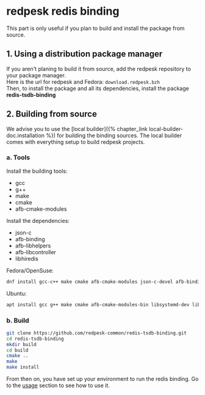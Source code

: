 # redpesk redis binding

This part is only useful if you plan to build and install the package from source.  


## 1. Using a distribution package manager

If you aren't planing to build it from source, add the redpesk repository
to your package manager.  
Here is the url for redpesk and Fedora:
`download.redpesk.bzh`  
Then, to install the package and all its dependencies, install the package **redis-tsdb-binding**

## 2. Building from source

We advise you to use the [local builder]({% chapter_link local-builder-doc.installation %}) for building the binding sources. The local builder comes with everything setup to build redpesk projects.

### a. Tools

Install the building tools:
- gcc
- g++
- make
- cmake
- afb-cmake-modules

Install the dependencies:
- json-c
- afb-binding
- afb-libhelpers
- afb-libcontroller
- libhiredis

Fedora/OpenSuse:
```bash
dnf install gcc-c++ make cmake afb-cmake-modules json-c-devel afb-binding-devel afb-libhelpers-devel afb-libcontroller-devel libhiredis-devel
```

Ubuntu:
```bash
apt install gcc g++ make cmake afb-cmake-modules-bin libsystemd-dev libjson-c-dev afb-binding-dev afb-libhelpers-dev afb-libcontroller-dev libhiredis-dev
```

### b. Build

```bash
git clone https://github.com/redpesk-common/redis-tsdb-binding.git
cd redis-tsdb-binding
mkdir build
cd build
cmake ..
make
make install
```

From then on, you have set up your environment to run the redis binding. Go to the [usage](./4-Usage.html) section to see how to use it.
